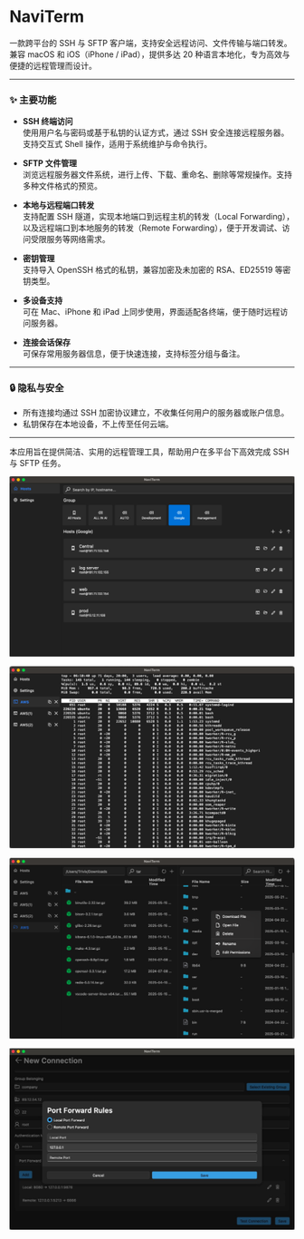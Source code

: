 # NaviTerm

一款跨平台的 SSH 与 SFTP 客户端，支持安全远程访问、文件传输与端口转发。兼容 macOS 和 iOS（iPhone / iPad），提供多达 20 种语言本地化，专为高效与便捷的远程管理而设计。

---

### ✨ 主要功能

- **SSH 终端访问**  
  使用用户名与密码或基于私钥的认证方式，通过 SSH 安全连接远程服务器。支持交互式 Shell 操作，适用于系统维护与命令执行。

- **SFTP 文件管理**  
  浏览远程服务器文件系统，进行上传、下载、重命名、删除等常规操作。支持多种文件格式的预览。

- **本地与远程端口转发**  
  支持配置 SSH 隧道，实现本地端口到远程主机的转发（Local Forwarding），以及远程端口到本地服务的转发（Remote Forwarding），便于开发调试、访问受限服务等网络需求。

- **密钥管理**  
  支持导入 OpenSSH 格式的私钥，兼容加密及未加密的 RSA、ED25519 等密钥类型。

- **多设备支持**  
  可在 Mac、iPhone 和 iPad 上同步使用，界面适配各终端，便于随时远程访问服务器。

- **连接会话保存**  
  可保存常用服务器信息，便于快速连接，支持标签分组与备注。

---

### 🔒 隐私与安全

- 所有连接均通过 SSH 加密协议建立，不收集任何用户的服务器或账户信息。
- 私钥保存在本地设备，不上传至任何云端。

---


本应用旨在提供简洁、实用的远程管理工具，帮助用户在多平台下高效完成 SSH 与 SFTP 任务。

![App Screenshot](images/1.png)

![App Screenshot](images/2.png)

![App Screenshot](images/3.png)

![App Screenshot](images/4.png)
